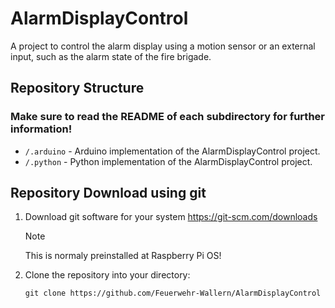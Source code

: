 # AlarmDisplayControl
A project to control the alarm display using a motion sensor or an external input, such as the alarm state of the fire brigade.

## Repository Structure
### Make sure to read the README of each subdirectory for further information!
* `/.arduino` - Arduino implementation of the AlarmDisplayControl project.
* `/.python` - Python implementation of the AlarmDisplayControl project.


## Repository Download using git
1.  Download git software for your system https://git-scm.com/downloads
    >[!NOTE]
    >This is normaly preinstalled at Raspberry Pi OS!

2.  Clone the repository into your directory:
    ```env
    git clone https://github.com/Feuerwehr-Wallern/AlarmDisplayControl
    ```
 